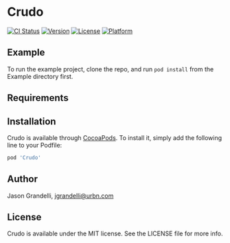 # Crudo

[![CI Status](https://img.shields.io/travis/urbn/Crudo.svg?style=flat)](https://travis-ci.org/urbn/Crudo)
[![Version](https://img.shields.io/cocoapods/v/Crudo.svg?style=flat)](https://cocoapods.org/pods/Crudo)
[![License](https://img.shields.io/cocoapods/l/Crudo.svg?style=flat)](https://cocoapods.org/pods/Crudo)
[![Platform](https://img.shields.io/cocoapods/p/Crudo.svg?style=flat)](https://cocoapods.org/pods/Crudo)

## Example

To run the example project, clone the repo, and run `pod install` from the Example directory first.

## Requirements

## Installation

Crudo is available through [CocoaPods](https://cocoapods.org). To install
it, simply add the following line to your Podfile:

```ruby
pod 'Crudo'
```

## Author

Jason Grandelli, jgrandelli@urbn.com

## License

Crudo is available under the MIT license. See the LICENSE file for more info.
